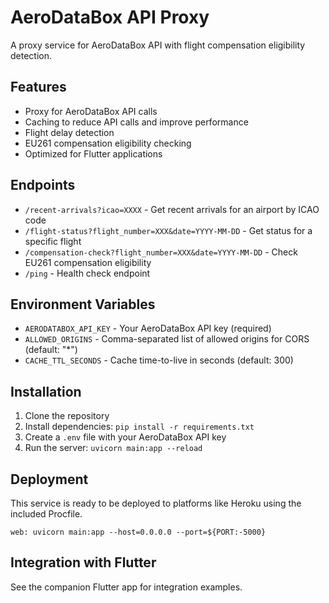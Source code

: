 # AeroDataBox API Proxy

A proxy service for AeroDataBox API with flight compensation eligibility detection.

## Features

- Proxy for AeroDataBox API calls
- Caching to reduce API calls and improve performance
- Flight delay detection
- EU261 compensation eligibility checking
- Optimized for Flutter applications

## Endpoints

- `/recent-arrivals?icao=XXXX` - Get recent arrivals for an airport by ICAO code
- `/flight-status?flight_number=XXX&date=YYYY-MM-DD` - Get status for a specific flight
- `/compensation-check?flight_number=XXX&date=YYYY-MM-DD` - Check EU261 compensation eligibility
- `/ping` - Health check endpoint

## Environment Variables

- `AERODATABOX_API_KEY` - Your AeroDataBox API key (required)
- `ALLOWED_ORIGINS` - Comma-separated list of allowed origins for CORS (default: "*")
- `CACHE_TTL_SECONDS` - Cache time-to-live in seconds (default: 300)

## Installation

1. Clone the repository
2. Install dependencies: `pip install -r requirements.txt`
3. Create a `.env` file with your AeroDataBox API key
4. Run the server: `uvicorn main:app --reload`

## Deployment

This service is ready to be deployed to platforms like Heroku using the included Procfile.

```
web: uvicorn main:app --host=0.0.0.0 --port=${PORT:-5000}
```

## Integration with Flutter

See the companion Flutter app for integration examples.
